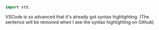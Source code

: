 ```cpp
import std;
```


VSCode is so advanced that it's already got syntax highlighting. (The sentence will be removed when I see the syntax highlighting on Github)
